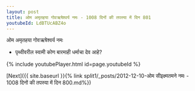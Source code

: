 ```yaml
---
layout: post
title: ओम अमृतहया गोवऋषेश्वर्य नमः - 1008 दिनों की तपस्या में दिन 801
youtubeId: LdBTUcABZ4o
---
```

 
 
 ओम अमृतहया गोवऋषेश्वर्य नमः  
 
 -  पृथ्वीवरील स्वामी कोण बारमाही धर्माचा देव आहे? 
 
  
 
  
 
 
 
 
 
 


{% include youtubePlayer.html id=page.youtubeId %}
 
[Next]({{ site.baseurl }}{% link  split1/_posts/2012-12-10-ओम सीइक्ष्मतमने नमः - 1008 दिनों की तपस्या में दिन 800.md%})
 
